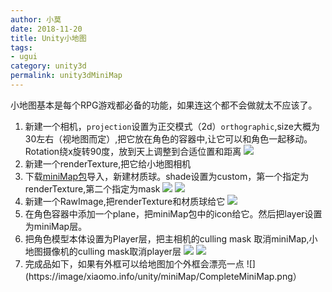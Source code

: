 ```yaml
---
author: 小莫
date: 2018-11-20
title: Unity小地图
tags:
- ugui
category: unity3d
permalink: unity3dMiniMap
---
```

小地图基本是每个RPG游戏都必备的功能，如果连这个都不会做就太不应该了。
<!-- more -->

1. 新建一个相机，`projection`设置为正交模式（2d）`orthographic`,size大概为30左右（视地图而定）,把它放在角色的容器中,让它可以和角色一起移动。Rotation绕x旋转90度，放到天上调整到合适位置和距离
![](https://image/xiaomo.info/unity/miniMap/miniMapCamera.png)
2. 新建一个renderTexture,把它给小地图相机
3. 下载[miniMap包](https://image.xiaomo.info/unity3d/ugui/minimap/Minimap.unitypackage)导入，新建材质球。shade设置为custom，第一个指定为renderTexture,第二个指定为mask
![](https://image/xiaomo.info/unity/miniMap/miniMapPackage.png)
![](https://image/xiaomo.info/unity/miniMap/mat_miniMap.png)
4. 新建一个RawImage,把renderTexture和材质球给它
![](https://image/xiaomo.info/unity/miniMap/miniMapImage.png)
6. 在角色容器中添加一个plane，把miniMap包中的icon给它。然后把layer设置为miniMap层。
7. 把角色模型本体设置为Player层，把主相机的culling mask 取消miniMap,小地图摄像机的culling mask取消player层
![](https://image/xiaomo.info/unity/miniMap/mainCamera.png)
![](https://image/xiaomo.info/unity/miniMap/miniMapCameraCullingMask.png)
5. 完成品如下，如果有外框可以给地图加个外框会漂亮一点
![](https://image/xiaomo.info/unity/miniMap/CompleteMiniMap.png）


